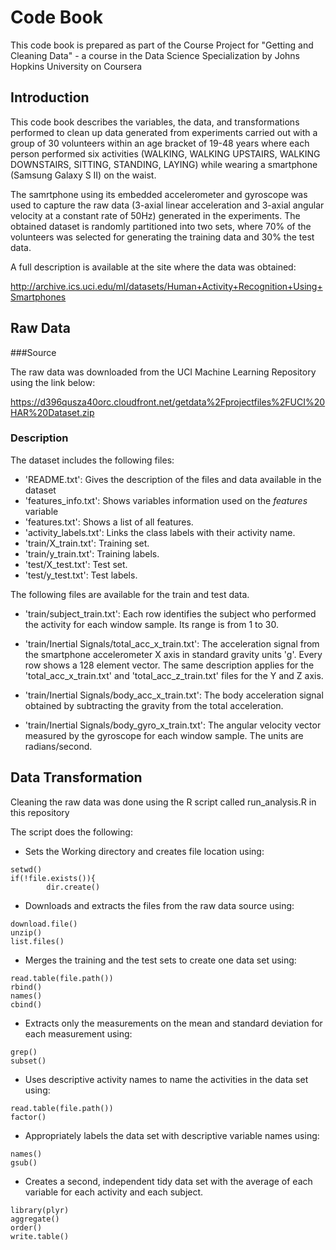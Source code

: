 # **Code Book**

This code book is prepared as part of the Course Project for "Getting and Cleaning Data" - a course in the Data Science Specialization by Johns Hopkins University on Coursera

## Introduction

This code book describes the variables, the data, and transformations performed to clean up data generated from experiments carried out with a group of 30 volunteers within an age bracket of 19-48 years where each person performed six activities (WALKING, WALKING UPSTAIRS, WALKING DOWNSTAIRS, SITTING, STANDING, LAYING) while wearing a smartphone (Samsung Galaxy S II) on the waist. 

The samrtphone using its embedded accelerometer and gyroscope was used to capture the raw data (3-axial linear acceleration and 3-axial angular velocity at a constant rate of 50Hz) generated in the experiments. The obtained dataset is randomly partitioned into two sets, where 70% of the volunteers was selected for generating the training data and 30% the test data.

A full description is available at the site where the data was obtained:

<http://archive.ics.uci.edu/ml/datasets/Human+Activity+Recognition+Using+Smartphones>

## Raw Data 
###Source

The raw data was downloaded from the UCI Machine Learning Repository using the link below:

<https://d396qusza40orc.cloudfront.net/getdata%2Fprojectfiles%2FUCI%20HAR%20Dataset.zip>

### Description

The dataset includes the following files:

+ 'README.txt': Gives the description of the files and data available in the dataset
+ 'features_info.txt': Shows variables information used on the _features_ variable
+ 'features.txt': Shows a list of all features.
+ 'activity_labels.txt': Links the class labels with their activity name.
+ 'train/X_train.txt': Training set.
+ 'train/y_train.txt': Training labels.
+ 'test/X_test.txt': Test set.
+ 'test/y_test.txt': Test labels.

The following files are available for the train and test data.

+ 'train/subject_train.txt': Each row identifies the subject who performed the activity for each window sample. Its range is from 1 to 30.

+ 'train/Inertial Signals/total_acc_x_train.txt': The acceleration signal from the smartphone accelerometer X axis in standard gravity units 'g'. Every row shows a 128 element vector. The same description applies for the 'total_acc_x_train.txt' and 'total_acc_z_train.txt' files for the Y and Z axis.

+ 'train/Inertial Signals/body_acc_x_train.txt': The body acceleration signal obtained by subtracting the gravity from the total acceleration.

+ 'train/Inertial Signals/body_gyro_x_train.txt': The angular velocity vector measured by the gyroscope for each window sample. The units are radians/second.


## Data Transformation

Cleaning the raw data was done using the R script called run_analysis.R in this repository

The script does the following:

- Sets the Working directory and creates file location using:
```{r}
setwd()
if(!file.exists()){
        dir.create()
```
- Downloads and extracts the files from the raw data source using:
```{r}
download.file()
unzip()
list.files()
```
- Merges the training and the test sets to create one data set using:
```{r}
read.table(file.path())
rbind()
names()
cbind()
```
- Extracts only the measurements on the mean and standard deviation for each measurement using:
```{r}
grep()
subset()
```
- Uses descriptive activity names to name the activities in the data set using:
```{r}
read.table(file.path())
factor()
```
- Appropriately labels the data set with descriptive variable names using:
```{r}
names()
gsub()
```
- Creates a second, independent tidy data set with the average of each variable for each activity and each subject.
```{r}
library(plyr)
aggregate()
order()
write.table()
```



